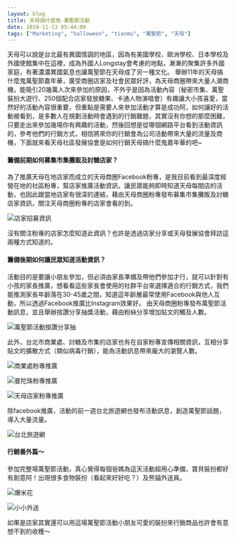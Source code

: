 ```yaml
---
layout: blog
title: 天母搞什麼鬼-萬聖節活動
date: 2019-11-13 05:44:09
tags: ["Marketing", "halloween", "tianmu", "萬聖節", "天母"]
---
```


天母可以說是台北最有異國情調的地區，因為有美國學校、歐洲學校、日本學校及外國使館集中在這裡，成為外國人Longstay會考慮的地點，漸漸的聚集許多外國家庭，有著濃濃異國氣息也讓萬聖節在天母成了另一種文化。
舉辦11年的天母搞什麼鬼萬聖節嘉年華，廣受商圈店家及社會民眾好評，為天母商圈帶來大量人潮商機，能吸引20幾萬人次來參加的原因，不外乎是因為活動內容（秘密市集、萬聖裝扮大遊行、250個配合店家發放糖果、卡通人物演唱會）有趣讓大小孩喜愛，當然好的活動內容很重要，但重點是需要人來參加活動才算是成功阿，如何讓好的活動被看到，是多數人在規劃活動時會遇到的行銷難題，其實沒有你想的那麼困難，只要走出來參加幾場你有興趣的活動，然後回想是從哪個網路平台看到活動資訊的，參考他們的行銷方式，相信將來你的行銷會為公司活動帶來大量的流量及商機，下面就來看天母社區發展協會是如何行銷天母搞什麼鬼嘉年華的吧~


#### 籌備前期如何募集市集攤販及討糖店家？
為了推廣天母在地店家而成立的天母商圈Facebook粉專，是我目前看到最深度經營在地的社區粉專，幫店家推廣活動資訊，讓民眾能夠即時知道天母每間店的活動，也因此跟當地店家有很深的連結，藉由天母商圈粉專發布募集市集攤販及討糖店家資訊，關注天母商圈粉專的店家會看的到。

![店家招募資訊](image1.png "天母商圈店家招募")
<!-- more -->

沒有關注粉專的店家怎麼知道此資訊？也許是透過店家分享或天母發展協會拜訪這兩種方式知道的。

#### 籌備後期如何讓民眾知道活動資訊？
活動目的是要讓小朋友參加，但必須由家長準備及帶他們參加才行，就可以針對有小孩的家長推廣，想看看這些家長會使用的社群平台來選擇適合的行銷方式，我們能推測家長年齡落在30-45歲之間，知道這年齡層最常使用Facebook與他人互動，所以透過Facebook推廣比Instagram效果好。
由天母商圈粉專發布萬聖節活動訊息，並且舉辦按讚分享抽獎活動，藉由粉絲分享增加貼文的觸及人數。

![萬聖節活動按讚分享抽](image2.png "天母萬聖節活動按讚分享")

此外，台北市商業處、討糖及市集的店家也有在自家粉專宣傳相關資訊，互相分享貼文的擴散方式（類似病毒行銷），能為活動訊息帶來龐大的瀏覽人數。

![商業處粉專推廣](image3.png "商業處粉專推廣天母萬聖節")

![曼陀珠粉專推廣](image4.png "曼陀珠粉專推廣天母萬聖節")

![天母店家粉專推廣](image5.png "店家粉專推廣天母萬聖節")

除facebook推廣，活動的前一週台北旅遊網也發布活動訊息，創造萬聖節話題，導入大量流量。

![台北旅遊網](image6.png "台北旅遊網推廣天母萬聖節")

#### 行銷番外篇～
參加完整場萬聖節活動，真心覺得每個爸媽為這天活動超用心準備，寶貝裝扮都好有創意阿！出現很多食物裝扮（看起來好好吃？）及熊貓外送員。

![爆米花](image7.jpg "天母萬聖節裝扮爆米花")

![小小外送](image8.jpg "天母萬聖節裝扮外送員")

如果是店家其實還可以用這場萬聖節活動小朋友可愛的裝扮來行銷商品也許會有意想不到的收穫～




